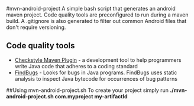 #mvn-android-project
A simple bash script that generates an android maven project. Code quality tools are preconfigured to run during a maven build. A .gitignore is also generated to filter out common Android files that don't require versioning.

## Code quality tools
* [Checkstyle Maven Plugin](http://maven.apache.org/plugins/maven-checkstyle-plugin/) - a development tool to help programmers write Java code that adheres to a coding standard
* [FindBugs](http://mojo.codehaus.org/findbugs-maven-plugin/findbugs-mojo.html) - Looks for bugs in Java programs. FindBugs uses static analysis to inspect Java bytecode for occurrences of bug patterns

##Using mvn-android-project.sh
To create your project simply run **./mvn-android-project.sh com.myproject my-artifactId**
